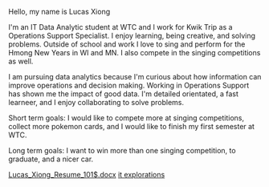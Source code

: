 Hello, my name is Lucas Xiong

I'm an IT Data Analytic student at WTC and I work for Kwik Trip as a Operations Support Specialist. I enjoy learning, being creative, and solving problems. Outside of school and work I love to sing and perform for the Hmong New Years in WI and MN. I also compete in the singing competitions as well. 

I am pursuing data analytics because I'm curious about how information can improve operations and decision making. Working in Operations Support has shown me the impact of good data. I'm detailed orientated, a fast learneer, and I enjoy collaborating to solve problems.

Short term goals:
I would like to compete more at singing competitions,
collect more pokemon cards, and
I would like to finish my first semester at WTC.

Long term goals:
I want to win more than one singing competition,
to graduate, and
a nicer car.

[Lucas_Xiong_Resume_101$.docx](https://github.com/user-attachments/files/22930595/Lucas_Xiong_Resume_101.docx)
[it explorations](https://xionglucas.github.io/it-explorations/)
